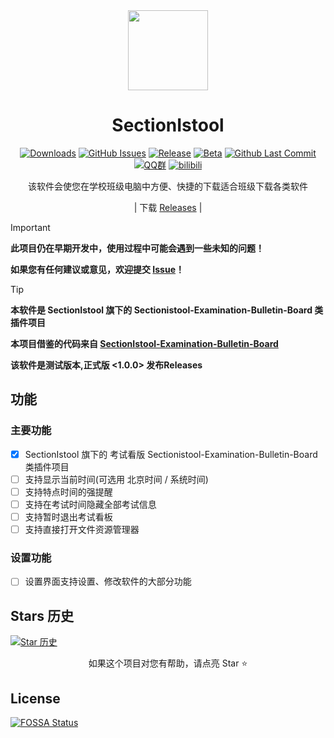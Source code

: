 <div align="center">

<image src="icon/SectionIstool_icon.png" height="128"/>

# SectionIstool

[![Downloads](https://img.shields.io/github/downloads/SectionIstool/Sectionistool-Examination-Bulletin-Board/total?style=social&label=下载量&logo=github)](https://github.com/SectionIstool/Sectionistool-Examination-Bulletin-Board/releases/latest)
[![GitHub Issues](https://img.shields.io/github/issues-search/SectionIstool/Sectionistool-Examination-Bulletin-Board?query=is%3Aopen&style=social-square&logo=github&label=Issues&color=%233fb950)](https://github.com/SectionIstool/SectionIstool/issues)
[![Release](https://img.shields.io/github/v/release/SectionIstool/Sectionistool-Examination-Bulletin-Board?style=flat&color=%233fb950&label=正式版)](https://github.com/SectionIstool/Sectionistool-Examination-Bulletin-Board/releases/latest)
[![Beta](https://img.shields.io/github/v/release/SectionIstool/Sectionistool-Examination-Bulletin-Board?include_prereleases&style=social-square&label=测试版)](https://github.com/SectionIstool/Sectionistool-Examination-Bulletin-Board/releases/)
[![Github Last Commit](https://img.shields.io/github/last-commit/SectionIstool/Sectionistool-Examination-Bulletin-Board?label=最后更新)](https://github.com/SectionIstool/Sectionistool-Examination-Bulletin-Board/commits/master)
[![QQ群](https://img.shields.io/badge/-QQ%E7%BE%A4%EF%BD%9C833875216-blue?style=flat&logo=TencentQQ)](https://qm.qq.com/q/ASRSNUJuve)
[![bilibili](https://img.shields.io/badge/-UP%E4%B8%BB%EF%BD%9C黎泽懿-%23FB7299?style=flat&logo=bilibili)](https://space.bilibili.com/520571577)

该软件会使您在学校班级电脑中方便、快捷的下载适合班级下载各类软件

| 下载 [Releases](https://github.com/SectionIstool/Sectionistool-Examination-Bulletin-Board/releases) |

</div>

> [!important]
> **此项目仍在早期开发中，使用过程中可能会遇到一些未知的问题！**
>
> **如果您有任何建议或意见，欢迎提交 [Issue](https://github.com/SectionIstool/Sectionistool-Examination-Bulletin-Board/issues)！**

> [!tip]
> **本软件是 SectionIstool 旗下的 Sectionistool-Examination-Bulletin-Board 类插件项目**
>
> **本项目借鉴的代码来自 [SectionIstool-Examination-Bulletin-Board](https://github.com/SectionIstool/Sectionistool-Examination-Bulletin-Board)**
>
> **该软件是测试版本,正式版 <1.0.0> 发布Releases**

## 功能
### 主要功能
- [X] SectionIstool 旗下的 考试看版 Sectionistool-Examination-Bulletin-Board 类插件项目
- [ ] 支持显示当前时间(可选用 北京时间 / 系统时间)
- [ ] 支持特点时间的强提醒
- [ ] 支持在考试时间隐藏全部考试信息
- [ ] 支持暂时退出考试看板
- [ ] 支持直接打开文件资源管理器

### 设置功能
- [ ] 设置界面支持设置、修改软件的大部分功能

## Stars 历史

[![Star 历史](https://starchart.cc/SectionIstool/Sectionistool-Examination-Bulletin-Board.svg?variant=adaptive)](https://starchart.cc/SectionIstool/Sectionistool-Examination-Bulletin-Board)

<div align="center">

如果这个项目对您有帮助，请点亮 Star ⭐

</div>

## License
[![FOSSA Status](https://app.fossa.com/api/projects/git%2Bgithub.com%2FSectionIstool%2FSectionIstool.svg?type=large&issueType=license)](https://app.fossa.com/projects/git%2Bgithub.com%2FSectionIstool%2FSectionIstool?ref=badge_large&issueType=license)
